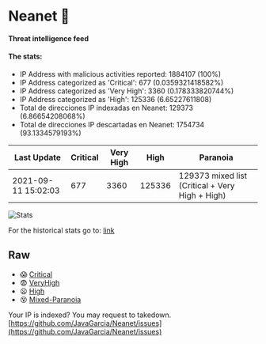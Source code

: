 # Neanet :hocho:
#### Threat intelligence feed
#### The stats:

- IP Address with malicious activities reported: 1884107 (100%)
- IP Address categorized as 'Critical':  677 (0.0359321418582%)
- IP Address categorized as 'Very High':  3360 (0.178333820744%)
- IP Address categorized as 'High':  125336 (6.65227611808)
- Total de direcciones IP indexadas en Neanet:  129373 (6.86654208068%)
- Total de direcciones IP descartadas en Neanet:  1754734 (93.1334579193%)

| Last Update | Critical | Very High | High | Paranoia |
| --- | --- | --- | --- | --- |
| 2021-09-11 15:02:03 | 677 | 3360 | 125336 | 129373 mixed list (Critical + Very High + High)|

![Stats](https://docs.google.com/spreadsheets/d/e/2PACX-1vSnaNMIXVabIpDJjufMlzH7poXnshF3mgd8Is1g9ytUEzVsP5my4Trn8f-xkoLLQ38xpL3HtmUexLo6/pubchart?oid=501124687&format=image)

For the historical stats go to: [link](/stats.csv)
## Raw
- :scream: [Critical](https://raw.githubusercontent.com/JavaGarcia/Neanet/master/blacklists/neanet_critical.txt)
- :fearful: [VeryHigh](https://raw.githubusercontent.com/JavaGarcia/Neanet/master/blacklists/neanet_veryHigh.txtt)
- :frowning: [High](https://raw.githubusercontent.com/JavaGarcia/Neanet/master/blacklists/neanet_high.txt)
- :dizzy_face: [Mixed-Paranoia](https://raw.githubusercontent.com/JavaGarcia/Neanet/master/blacklists/neanet_all.txt)


Your IP is indexed? You may request to takedown. [https://github.com/JavaGarcia/Neanet/issues](https://github.com/JavaGarcia/Neanet/issues)






















































































































































































































































































































































































































































































































































































































































































































































































































































































































































































































































































































































































































































































































































































































































































































































































































































































































































































































































































































































































































































































































































































































































































































































































































































































































































































































































































































































































































































































































































































































































































































































































































































































































































































































































































































































































































































































































































































































































































































































































































































































































































































































































































































































































































































































































































































































































































































































































































































































































































































































































































































































































































































































































































































































































































































































































































































































































































































































































































































































































































































































































































































































































































































































































































































































































































































































































































































































































































































































































































































































































































































































































































































































































































































































































































































































































































































































































































































































































































































































































































































































































































































































































































































































































































































































































































































































































































































































































































































































